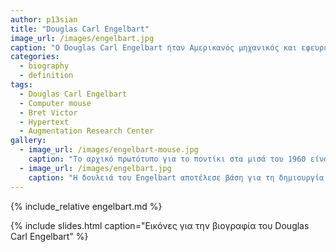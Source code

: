 ```yaml
---
author: p13sian
title: "Douglas Carl Engelbart"
image_url: /images/engelbart.jpg
caption: "Ο Douglas Carl Engelbart ήταν Αμερικανός μηχανικός και εφευρέτης. Είναι γνωστός ως o άνθρωπος που καθιέρωσε τον όρο «επικοινωνία ανθρώπου υπολογιστή (Human–Computer Interaction) HCI», τη δημιουργία του ποντικιού που χρησιμοποιούμε για την αλληλεπίδρασή μας με τον υπολογιστή αλλά και για τη δημιουργία του hypertext."
categories:
  - biography
  - definition
tags:
  - Douglas Carl Engelbart
  - Computer mouse
  - Bret Victor
  - Hypertext
  - Augmentation Research Center
gallery:
  - image_url: /images/engelbart-mouse.jpg
    caption: "Το αρχικό πρωτότυπο για το ποντίκι στα μισά του 1960 είναι ακριβώς το ίδιο μορφολογικά με τις αντίστοιχες συσκευές που παράγονται με μεγάλη επιτυχία πενήντα χρόνια μετά, αν και φυσικά έχουν βελτιωθεί πολλές επιμέρους λειτουργικές ιδιότητές του."
  - image_url: /images/engelbart.jpg
    caption: "Η δουλειά του Engelbart αποτέλεσε βάση για τη δημιουργία αρκετών τεχνολογιών που χρησιμοποιούμε σήμερα, η φιλοσοφία του ποντικιού ως αντικείμενο διάδρασης με τους υπολογιστές παραμένει ίδια ακόμα και σήμερα."
---
```


{% include_relative engelbart.md %}

{% include slides.html caption="Εικόνες για την βιογραφία του Douglas Carl Engelbart" %}
